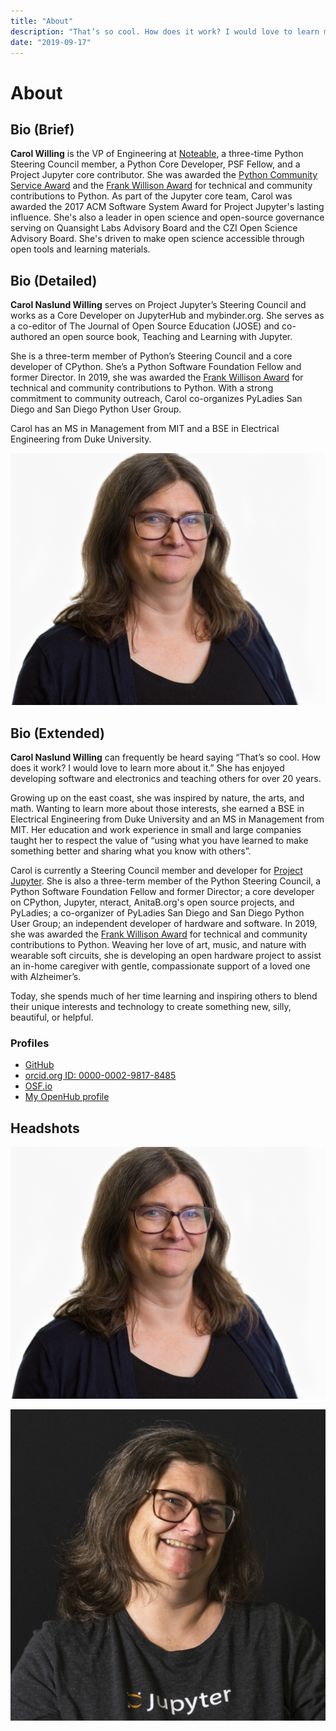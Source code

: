 ```yaml
---
title: "About"
description: "That’s so cool. How does it work? I would love to learn more about it.—Carol"
date: "2019-09-17"
---
```


# About

## Bio (Brief)

**Carol Willing** is the VP of Engineering at [Noteable](https://noteable.io), a three-time Python Steering Council member, a Python Core Developer, PSF Fellow, and a Project Jupyter core contributor. She was awarded the [Python Community Service Award](https://www.python.org/community/awards/psf-awards/#introduction) and the [Frank Willison Award](https://www.python.org/community/awards/frank-willison/#carol-willing-2019) for technical and community contributions to Python. As part of the Jupyter core team, Carol was awarded the  2017 ACM Software System Award for Project Jupyter's lasting influence. She's also a leader in open science and open-source governance serving on Quansight Labs Advisory Board and the CZI Open Science Advisory Board. She's driven to make open science accessible through open tools and learning materials.

## Bio (Detailed)

**Carol Naslund Willing** serves on Project Jupyter’s Steering Council and works as a Core Developer on JupyterHub and mybinder.org. She serves as a co-editor of The Journal of Open Source Education (JOSE) and co-authored an open source book, Teaching and Learning with Jupyter.

She is a three-term member of Python’s Steering Council and a core developer of CPython. She’s a Python Software Foundation Fellow and former Director. In 2019, she was awarded the [Frank Willison Award](https://www.python.org/community/awards/frank-willison/#carol-willing-2019) for technical and community contributions to Python. With a strong commitment to community outreach, Carol co-organizes PyLadies San Diego and San Diego Python User Group.

Carol has an MS in Management from MIT and a BSE in Electrical Engineering from Duke University.

![](assets/images/images/headshot-2019.jpg)

## Bio (Extended)

**Carol Naslund Willing** can frequently be heard saying “That’s so cool.
How does it work? I would love to learn more about it.” She has enjoyed
developing software and electronics and teaching others for over 20 years.

Growing up on the east coast, she was inspired by nature, the arts, and math.
Wanting to learn more about those interests, she earned a BSE in Electrical
Engineering from Duke University and an MS in Management from MIT. Her
education and work experience in small and large companies taught her to
respect the value of “using what you have learned to make something better
and sharing what you know with others”.

Carol is currently a Steering Council member and developer for [Project Jupyter](https://jupyter.org). She is also a three-term member of the Python Steering Council,
a Python Software Foundation Fellow and former Director;
a core developer on CPython, Jupyter, nteract, AnitaB.org's open
source projects, and PyLadies; a co-organizer of PyLadies San Diego and San Diego
Python User Group; an independent
developer of hardware and software. In 2019, she was awarded the [Frank Willison Award](https://www.python.org/community/awards/frank-willison/#carol-willing-2019) for technical and community contributions to Python. Weaving her love of art, music, and nature
with wearable soft circuits, she is developing an open hardware project to
assist an in-home caregiver with gentle, compassionate support of a loved one
with Alzheimer’s.

Today, she spends much of her time learning and inspiring others to blend
their unique interests and technology to create something new, silly,
beautiful, or helpful.

### Profiles

- [GitHub](https://github.com/willingc)
- [orcid.org ID: 0000-0002-9817-8485](https://orcid.org/0000-0002-9817-8485)
- [OSF.io](https://osf.io/g2k6w/)
- [My OpenHub profile](https://www.openhub.net/accounts/willingc)

## Headshots

![](assets/images/images/headshot-2019.jpg)

![](assets/images/images/HS_Willing_Carol_jupcon17_NoCube.jpg)
